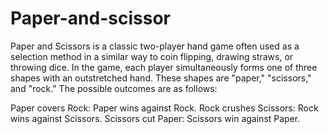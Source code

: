 # Paper-and-scissor
Paper and Scissors is a classic two-player hand game often used as a selection method in a similar way to coin flipping, drawing straws, or throwing dice. In the game, each player simultaneously forms one of three shapes with an outstretched hand. These shapes are "paper," "scissors," and "rock." The possible outcomes are as follows:

Paper covers Rock: Paper wins against Rock.
Rock crushes Scissors: Rock wins against Scissors.
Scissors cut Paper: Scissors win against Paper.
